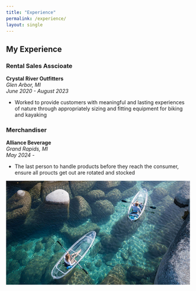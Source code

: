 ```yaml
---
title: "Experience"
permalink: /experience/
layout: single
---
```


## My Experience

### Rental Sales Asscioate
**Crystal River Outfitters**  
*Glen Arbor, MI*  
*June 2020 - August 2023*  
- Worked to provide customers with meaningful and lasting experiences of nature through 
  appropriately sizing and fitting equipment for biking and kayaking

### Merchandiser
**Alliance Beverage**  
*Grand Rapids, MI*  
*May 2024 -*  
- The last person to handle products before they reach the consumer, ensure all proucts get out
  are rotated and stocked

![Experience Image](../assets/images/kayak.jpg)